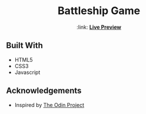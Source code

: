 <h1 align="center">Battleship Game</h1>
<p align="center">:link: <a href="https://skharat8.github.io/odin-battleship"><strong>Live Preview</strong></a></p>

## Built With

- HTML5
- CSS3
- Javascript

## Acknowledgements

- Inspired by [The Odin Project](https://www.theodinproject.com/lessons/node-path-javascript-battleship)
